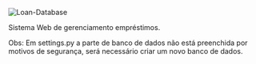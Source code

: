 
![Loan-Database](https://user-images.githubusercontent.com/118996248/236253707-0d8f5b9f-e6ed-47b7-9558-51811887491c.jpg)



Sistema Web de gerenciamento empréstimos.

Obs: Em settings.py a parte de banco de dados não está preenchida por motivos de segurança, será necessário criar um novo banco de dados.
